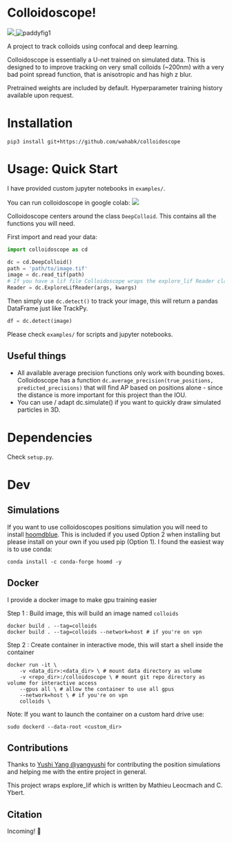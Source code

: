 # Colloidoscope!

<a href="https://colab.research.google.com/github/wahabk/colloidoscope/blob/master/Colloidoscope_tutorial.ipynb"> 
<img src="https://colab.research.google.com/assets/colab-badge.svg"> </a>

<img src="examples/Challenge/figWebsiteLittle.png" alt="paddyfig1"/>

A project to track colloids using confocal and deep learning.

Colloidoscope is essentially a U-net trained on simulated data. This is designed to to improve tracking on very small colloids (~200nm) with a very bad point spread function, that is anisotropic and has high z blur.

Pretrained weights are included by default. Hyperparameter training history available upon request.

# Installation

```
pip3 install git+https://github.com/wahabk/colloidoscope
```


# Usage: Quick Start

I have provided custom jupyter notebooks in ```examples/```.

You can run colloidoscope in google colab: 
<a href="https://colab.research.google.com/github/wahabk/colloidoscope/blob/master/Colloidoscope_tutorial.ipynb"> 
<img src="https://colab.research.google.com/assets/colab-badge.svg"> </a>

Colloidoscope centers around the class ```DeepColloid```. This contains all the functions you will need.

First import and read your data:

```Python
import colloidoscope as cd

dc = cd.DeepColloid()
path = 'path/to/image.tif'
image = dc.read_tif(path)
# If you have a lif file Colloidoscope wraps the explore_lif Reader class
Reader = dc.ExploreLifReader(args, kwargs)
```

Then simply use ```dc.detect()``` to track your image, this will return a pandas DataFrame just like TrackPy.

```Python
df = dc.detect(image)
```

Please check `examples/` for scripts and jupyter notebooks.

## Useful things
- All available average precision functions only work with bounding boxes. Colloidoscope has a function ```dc.average_precision(true_positions, predicted_precisions)``` that will find AP based on positions alone - since the distance is more important for this project than the IOU.
- You can use / adapt dc.simulate() if you want to quickly draw simulated particles in 3D. 

# Dependencies

Check `setup.py`.

# Dev 
## Simulations

If you want to use colloidoscopes positions simulation you will need to install [hoomdblue](https://github.com/glotzerlab/hoomd-blue). This is included if you used Option 2 when installing but please install on your own if you used pip (Option 1). I found the easiest way is to use conda:

```conda install -c conda-forge hoomd -y```

## Docker

I provide a docker image to make gpu training easier

Step 1 : Build image, this will build an image named ```colloids```

```
docker build . --tag=colloids 
docker build . --tag=colloids --network=host # if you're on vpn
```

Step 2 : Create container in interactive mode, this will start a shell inside the container

```
docker run -it \
	-v <data_dir>:<data_dir> \ # mount data directory as volume
	-v <repo_dir>:/colloidoscope \ # mount git repo directory as volume for interactive access
	--gpus all \ # allow the container to use all gpus
	--network=host \ # if you're on vpn
	colloids \ 
```

Note:
If you want to launch the container on a custom hard drive use:

```sudo dockerd --data-root <custom_dir>```

## Contributions

Thanks to [Yushi Yang @yangyushi](https://github.com/yangyushi) for contributing the position simulations and helping me with the entire project in general.

This project wraps explore_lif which is written by Mathieu Leocmach and C. Ybert.

## Citation

Incoming! 🚧
